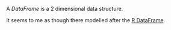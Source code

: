 A *DataFrame* is a 2 dimensional data structure.

It seems to me as though there modelled after the [R DataFrame](https://github.com/ReneNyffenegger/about-r/blob/master/dataTypes/dataFrames.R).
